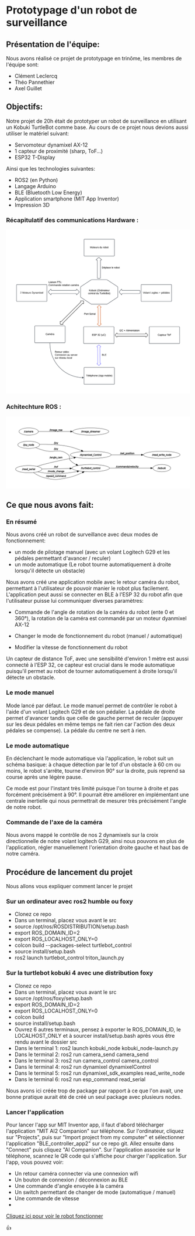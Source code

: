# Prototypage d'un robot de surveillance

## Présentation de l'équipe:

Nous avons réalisé ce projet de prototypage en trinôme, les membres de l'équipe sont: <br>

- Clément Leclercq
- Théo Pannethier 
- Axel Guillet

## Objectifs:

Notre projet de 20h était de prototyper un robot de surveillance en utilisant un Kobuki TurtleBot comme base. Au cours de ce projet nous devions aussi utiliser le matériel suivant:

- Servomoteur dynamixel AX-12
- 1 capteur de proximité (sharp, ToF…)
- ESP32 T-Display
  
Ainsi que les technologies suivantes:

- ROS2 (en Python)
- Langage Arduino
- BLE (Bluetooth Low Energy)
- Application smartphone (MIT App Inventor)
- Impression 3D

### Récapitulatif des communications Hardware : 

![alt text](https://github.com/Letaxe16/Prototypage_Guillet_Pannethier_Leclercq/blob/main/hardware_graph.png)

### Achitechture ROS : 

![alt text](https://github.com/Letaxe16/Prototypage_Guillet_Pannethier_Leclercq/blob/main/graph.png)

## Ce que nous avons fait:

### En résumé

Nous avons créé un robot de surveillance avec deux modes de fonctionnement: 

- un mode de pilotage manuel (avec un volant Logitech G29 et les pédales permettant d'avancer / reculer)
- un mode automatique (Le robot tourne automatiquement à droite lorsqu'il détecte un obstacle)

Nous avons créé une application mobile avec le retour caméra du robot, permettant à l'utilisateur de pouvoir manier le robot plus facilement. L'application peut aussi se connecter en BLE à l'ESP 32 du robot afin que l'utilisateur puisse lui communiquer diverses paramètres:

- Commande de l'angle de rotation de la caméra du robot (ente 0 et 360°), la rotation de la caméra est commandé par un moteur dyanmixel AX-12

- Changer le mode de fonctionnement du robot (manuel / automatique)
  
- Modifier la vitesse de fonctionnement du robot

Un capteur de distance ToF, avec une sensibilité d'environ 1 mètre est aussi connecté à l'ESP 32, ce capteur est crucial dans le mode automatique puisqu'il permet au robot de tourner automatiquement à droite lorsqu'il détecte un obstacle.

### Le mode manuel

Mode lancé par défaut.
Le mode manuel permet de contrôler le robot à l'aide d'un volant Logitech G29 et de son pédalier.
La pédale de droite permet d'avancer tandis que celle de gauche permet de reculer (appuyer sur les deux pédales en même temps ne fait rien car l'action des deux pédales se compense).
La pédale du centre ne sert à rien.

### Le mode automatique

En déclenchant le mode automatique via l'application, le robot suit un schéma basique: à chaque détection par le tof d'un obstacle à 60 cm ou moins, le robot s'arrête, tourne d'environ 90° sur la droite, puis reprend sa course après une légère pause.

Ce mode est pour l'instant très limité puisque l'on tourne à droite et pas forcément précisément à 90°. Il pourrait être améliorer en implémentant une centrale inertielle qui nous permettrait de mesurer très précisément l'angle de notre robot.  

### Commande de l'axe de la caméra

Nous avons mappé le contrôle de nos 2 dynamixels sur la croix directionnelle de notre volant logitech G29, ainsi nous pouvons en plus de l'application, régler manuellement l'orientation droite gauche et haut bas de notre caméra.

## Procédure de lancement du projet

Nous allons vous expliquer comment lancer le projet

### Sur un ordinateur avec ros2 humble ou foxy

- Clonez ce repo
- Dans un terminal, placez vous avant le src
- source /opt/ros/ROSDISTRIBUTION/setup.bash
- export ROS_DOMAIN_ID=2
- export ROS_LOCALHOST_ONLY=0
- colcon build --packages-select turtlebot_control
- source install/setup.bash
- ros2 launch turtlebot_control triton_launch.py

### Sur la turtlebot kobuki 4 avec une distribution foxy

- Clonez ce repo
- Dans un terminal, placez vous avant le src
- source /opt/ros/foxy/setup.bash
- export ROS_DOMAIN_ID=2
- export ROS_LOCALHOST_ONLY=0
- colcon build
- source install/setup.bash
- Ouvrez 6 autres terminaux, pensez à exporter le ROS_DOMAIN_ID, le LOCALHOST_ONLY et à sourcer install/setup.bash après vous être rendu avant le dossier src
- Dans le terminal 1: ros2 launch kobuki_node kobuki_node-launch.py
- Dans le terminal 2: ros2 run camera_send camera_send
- Dans le terminal 3: ros2 run camera_control camera_control
- Dans le terminal 4: ros2 run dynamixel dynamixelControl
- Dans le terminal 5: ros2 run dynamixel_sdk_examples read_write_node 
- Dans le terminal 6: ros2 run esp_command read_serial

Nous avons ici créée trop de package par rapport à ce que l'on avait, une bonne pratique aurait été de créé un seul package avec plusieurs nodes.

### Lancer l'application

Pour lancer l'app sur MIT Inventor app, il faut d'abord télécharger l'application "MIT AI2 Companion" sur téléphone. Sur l'ordinateur, cliquez sur "Projects", puis sur "Import project from my computer" et sélectionner l'application "BLE_controller_app2" sur ce repo git. Allez ensuite dans "Connect" puis cliquez "AI Companion". Sur l'application associée sur le téléphone, scannez le QR code qui s'affiche pour charger l'application. Sur l'app, vous pouvez voir:

- Un retour caméra connecter via une connexion wifi
- Un bouton de connexion / déconnexion au BLE
- Une commande d'angle envoyée à la caméra
- Un switch permettant de changer de mode (automatique / manuel)
- Une commande de vitesse
- 

[Cliquez ici pour voir le robot fonctionner](U)

:+1:


